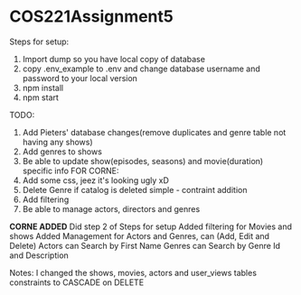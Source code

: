 # COS221Assignment5

Steps for setup:
1) Import dump so you have local copy of database
2) copy .env_example to .env and change database username and password to your local version
3) npm install
4) npm start

TODO:
1) Add Pieters' database changes(remove duplicates and genre table not having any shows)
2) Add genres to shows
3) Be able to update show(episodes, seasons) and movie(duration) specific info
FOR CORNE:
4) Add some css, jeez it's looking ugly xD
5) Delete Genre if catalog is deleted simple - contraint addition
6) Add filtering
7) Be able to manage actors, directors and genres

**CORNE ADDED**
Did step 2 of Steps for setup
Added filtering for Movies and shows
Added Management for Actors and Genres, can (Add, Edit and Delete)
Actors can Search by First Name
Genres can Search by Genre Id and Description




Notes:
I changed the shows, movies, actors and user_views tables constraints to CASCADE on DELETE